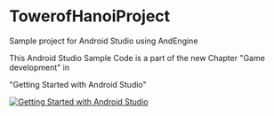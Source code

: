 TowerofHanoiProject
===================

Sample project for Android Studio using AndEngine

This Android Studio Sample Code is a part of the new Chapter "Game development" in


"Getting Started with Android Studio" 

[![Getting Started with Android Studio](https://lh5.googleusercontent.com/9td0UZgyhsskMSpWAthP7cElXR17CzRnERku6DozWxY=w135-h211-p-no)](http://www.amazon.com/dp/B00JFOCDCU//)  
